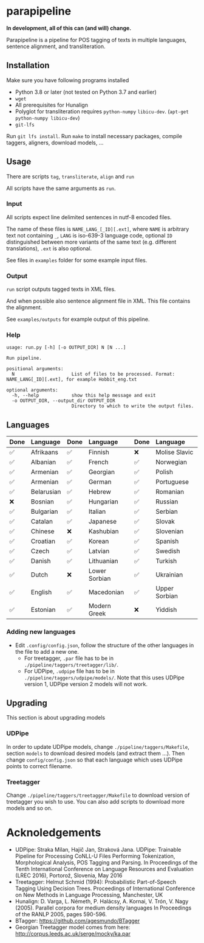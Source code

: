 # parapipeline 
**In development, all of this can (and will) change.**

Parapipeline is a pipeline for POS tagging of texts in multiple languages, sentence alignment, and transliteration.

## Installation
Make sure you have following programs installed
- Python 3.8 or later (not tested on Python 3.7 and earlier)
- `wget`
- All prerequisites for Hunalign
- Polyglot for transliteration requires `python-numpy` `libicu-dev`. (`apt-get python-numpy libicu-dev`)
- `git-lfs`

Run `git lfs install`.
Run `make` to install necessary packages, compile taggers, aligners, download models, ...

## Usage
There are scripts `tag`, `transliterate`, `align` and `run`

All scripts have the same arguments as `run`.

### Input
All scripts expect line delimited sentences in nutf-8 encoded files.

The name of these files is `NAME_LANG_[_ID][.ext]`, where `NAME` is arbitrary text not containing `_`, `LANG` is iso-639-3 language code, 
optional `ID` distinguished between more variants of the same text (e.g. different translations), `.ext` is also optional.

See files in `examples` folder for some example input files.

### Output
`run` script outputs tagged texts in XML files. 

And when possible also sentence alignment file in XML. 
This file contains the alignment.

See `examples/outputs` for example output of this pipeline.

### Help 
~~~
usage: run.py [-h] [-o OUTPUT_DIR] N [N ...]

Run pipeline.

positional arguments:
  N                     List of files to be processed. Format: NAME_LANG[_ID][.ext], for example Hobbit_eng.txt

optional arguments:
  -h, --help            show this help message and exit
  -o OUTPUT_DIR, --output_dir OUTPUT_DIR
                        Directory to which to write the output files.
~~~


## Languages

| Done| Language | Done| Language | Done| Language |
|:---|:----------------------| :---|:----------------------| :---|:----------------------|
|:white_check_mark: | Afrikaans | :white_check_mark: | Finnish | :x: | Molise Slavic |
|:white_check_mark: | Albanian | :white_check_mark: | French | :white_check_mark: | Norwegian |
|:white_check_mark: | Armenian | :white_check_mark: | Georgian | :white_check_mark: | Polish |
|:white_check_mark: | Armenian | :white_check_mark: | German | :white_check_mark: | Portuguese |
|:white_check_mark: | Belarusian | :white_check_mark: | Hebrew | :white_check_mark: | Romanian |
|:x: | Bosnian | :white_check_mark: | Hungarian | :white_check_mark: | Russian |
|:white_check_mark: | Bulgarian | :white_check_mark: | Italian | :white_check_mark: | Serbian |
|:white_check_mark: | Catalan | :white_check_mark: | Japanese | :white_check_mark: | Slovak |
|:white_check_mark: | Chinese | :x: | Kashubian | :white_check_mark: | Slovenian |
|:white_check_mark: | Croatian | :white_check_mark: | Korean | :white_check_mark: | Spanish |
|:white_check_mark: | Czech | :white_check_mark: | Latvian | :white_check_mark: | Swedish |
|:white_check_mark: | Danish | :white_check_mark: | Lithuanian | :white_check_mark: | Turkish |
|:white_check_mark: | Dutch | :x: | Lower Sorbian | :white_check_mark: | Ukrainian |
|:white_check_mark: | English | :white_check_mark: | Macedonian | :white_check_mark: | Upper Sorbian |
|:white_check_mark: | Estonian | :white_check_mark: | Modern Greek | :x: | Yiddish |


### Adding new languages
- Edit `.config/config.json`, follow the structure of the other languages in the file to add a new one.
    * For treetagger, `.par` file has to be in `./pipeline/taggers/treetagger/lib/`.
    * For UDPipe, `.udpipe` file has to be in `./pipeline/taggers/udpipe/models/`. Note that this uses UDPipe version 1, UDPipe version 2 models will not work.

## Upgrading
This section is about upgrading models

### UDPipe
In order to update UDPipe models, change `./pipeline/taggers/Makefile`, section `models` to download desired models (and extract them ...). 
Then change `config/config.json` so that each language which uses UDPipe points to correct filename.

### Treetagger
Change `./pipeline/taggers/treetagger/Makefile` to download version of treetagger you wish to use. 
You can also add scripts to download more models and so on.

# Acknoledgements
- UDPipe: Straka Milan, Hajič Jan, Straková Jana. UDPipe: Trainable Pipeline for Processing CoNLL-U Files Performing Tokenization, Morphological Analysis, POS Tagging and Parsing. In Proceedings of the Tenth International Conference on Language Resources and Evaluation (LREC 2016), Portorož, Slovenia, May 2016
- Treetagger: Helmut Schmid (1994): Probabilistic Part-of-Speech Tagging Using Decision Trees. Proceedings of International Conference on New Methods in Language Processing, Manchester, UK
- Hunalign: D. Varga, L. Németh, P. Halácsy, A. Kornai, V. Trón, V. Nagy (2005). Parallel corpora for medium density languages In Proceedings of the RANLP 2005, pages 590-596.
- BTagger: https://github.com/agesmundo/BTagger
- Georgian Treetagger model comes from here: http://corpus.leeds.ac.uk/serge/mocky/ka.par
